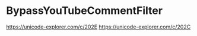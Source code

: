 # BypassYouTubeCommentFilter
https://unicode-explorer.com/c/202E
https://unicode-explorer.com/c/202C
